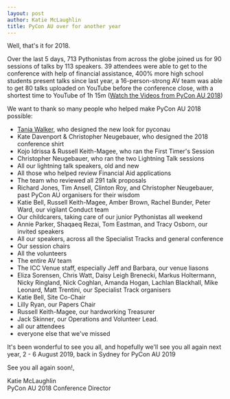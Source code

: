 ```yaml
---
layout: post
author: Katie McLaughlin
title: PyCon AU over for another year
---
```


Well, that's it for 2018.

Over the last 5 days, 713 Pythonistas from across the globe joined us for 90 sessions of talks by 113 speakers. 39 attendees were able to get to the conference with help of financial assistance, 400% more high school students present talks since last year, a 16-person-strong AV team was able to get 80 talks uploaded on YouTube before the conference close, with a shortest time to YouTube of 1h 15m ([Watch the Videos from PyCon AU 2018](https://www.youtube.com/playlist?list=PLs4CJRBY5F1KrUr7z_2mur2QdAKXyh-k3))

We want to thank so many people who helped make PyCon AU 2018 possible:

- [Tania Walker](https://www.taniawalker.com/), who designed the new look for pyconau
- Kate Davenport & Christopher Neugebauer, who designed the 2018 conference shirt
- Kojo Idrissa & Russell Keith-Magee, who ran the First Timer's Session
- Christopher Neugebauer, who ran the two Lightning Talk sessions
- All our lightning talk speakers, old and new
- All those who helped review Financial Aid applications
- The team who reviewed all 291 talk proposals
- Richard Jones, Tim Ansell, Clinton Roy, and Christopher Neugebauer, past PyCon AU organisers for their wisdom
- Katie Bell, Russell Keith-Magee, Amber Brown, Rachel Bunder, Peter Ward, our vigilant Conduct team
- Our childcarers, taking care of our junior Pythonistas all weekend
- Annie Parker, Shaqaeq Rezai, Tom Eastman, and Tracy Osborn, our invited speakers
- All our speakers, across all the Specialist Tracks and general conference
- Our session chairs
- All the volunteers
- The entire AV team
- The ICC Venue staff, especially Jeff and Barbara, our venue liasons
- Eliza Sorensen, Chris Watt, Daisy Leigh Brenecki, Markus Holtermann, Nicky Ringland, Nick Coghlan, Amanda Hogan, Lachlan Blackhall, Mike Leonard, Matt Trentini, our Specialist Track organisers
- Katie Bell, Site Co-Chair
- Lilly Ryan, our Papers Chair
- Russell Keith-Magee, our hardworking Treasurer
- Jack Skinner, our Operations and Volunteer Lead.
- all our attendees
- everyone else that we've missed

It's been wonderful to see you all, and hopefully we'll see you all again next year, 2 - 6 August 2019, back in Sydney for PyCon AU 2019

See you all again soon!,

Katie McLaughlin
<br>PyCon AU 2018 Conference Director

